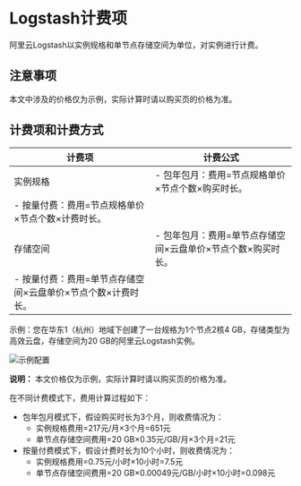 # Logstash计费项

阿里云Logstash以实例规格和单节点存储空间为单位，对实例进行计费。

## 注意事项

本文中涉及的价格仅为示例，实际计算时请以购买页的价格为准。

## 计费项和计费方式

|计费项|计费公式|
|---|----|
|实例规格|-   包年包月：费用=节点规格单价×节点个数×购买时长。
-   按量付费：费用=节点规格单价×节点个数×计费时长。 |
|存储空间|-   包年包月：费用=单节点存储空间×云盘单价×节点个数×购买时长。
-   按量付费：费用=单节点存储空间×云盘单价×节点个数×计费时长。 |

示例：您在华东1（杭州）地域下创建了一台规格为1个节点2核4 GB，存储类型为高效云盘，存储空间为20 GB的阿里云Logstash实例。

![示例配置](https://static-aliyun-doc.oss-accelerate.aliyuncs.com/assets/img/zh-CN/7840383261/p283943.png)

**说明：** 本文价格仅为示例，实际计算时请以购买页的价格为准。

在不同计费模式下，费用计算过程如下：

-   包年包月模式下，假设购买时长为3个月，则收费情况为：
    -   实例规格费用=217元/月×3个月=651元
    -   单节点存储空间费用=20 GB×0.35元/GB/月×3个月=21元
-   按量付费模式下，假设计费时长为10个小时，则收费情况为：
    -   实例规格费用=0.75元/小时×10小时=7.5元
    -   单节点存储空间费用=20 GB×0.00049元/GB/小时×10小时=0.098元

